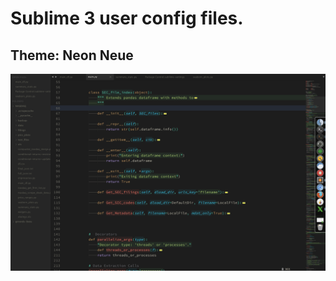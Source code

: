 

# Sublime 3 user config files.

## Theme: Neon Neue

![alt tag](https://raw.githubusercontent.com/peitalin/sublimetext_config/master/neon-neue.png)



